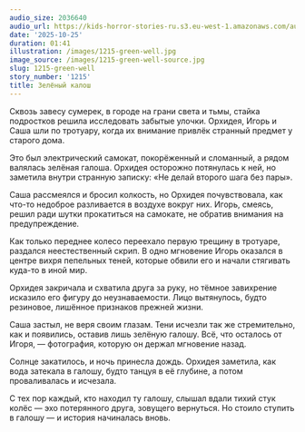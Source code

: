 ```yaml
---
audio_size: 2036640
audio_url: https://kids-horror-stories-ru.s3.eu-west-1.amazonaws.com/audio/1215-green-well.mp3
date: '2025-10-25'
duration: 01:41
illustration: /images/1215-green-well.jpg
image_source: /images/1215-green-well-source.jpg
slug: 1215-green-well
story_number: '1215'
title: Зелёный калош
---
```


Сквозь завесу сумерек, в городе на грани света и тьмы, стайка подростков решила исследовать забытые улочки. Орхидея, Игорь и Саша шли по тротуару, когда их внимание привлёк странный предмет у старого дома.

Это был электрический самокат, покорёженный и сломанный, а рядом валялась зелёная галоша. Орхидея осторожно потянулась к ней, но заметила внутри странную записку: «Не делай второго шага без пары».

Саша рассмеялся и бросил колкость, но Орхидея почувствовала, как что-то недоброе разливается в воздухе вокруг них. Игорь, смеясь, решил ради шутки прокатиться на самокате, не обратив внимания на предупреждение.

Как только переднее колесо переехало первую трещину в тротуаре, раздался неестественный скрип. В одно мгновение Игорь оказался в центре вихря пепельных теней, которые обвили его и начали стягивать куда-то в иной мир.

Орхидея закричала и схватила друга за руку, но тёмное завихрение исказило его фигуру до неузнаваемости. Лицо вытянулось, будто резиновое, лишённое признаков прежней жизни.

Саша застыл, не веря своим глазам. Тени исчезли так же стремительно, как и появились, оставив лишь зелёную галошу. Всё, что осталось от Игоря, — фотография, которую он держал мгновение назад.

Солнце закатилось, и ночь принесла дождь. Орхидея заметила, как вода затекала в галошу, будто танцуя в её глубине, а потом проваливалась и исчезала.

С тех пор каждый, кто находил ту галошу, слышал вдали тихий стук колёс — эхо потерянного друга, зовущего вернуться. Но стоило ступить в галошу — и история начиналась вновь.
